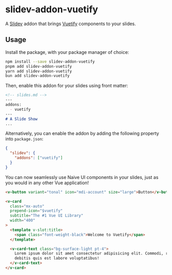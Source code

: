 # slidev-addon-vuetify

A [Slidev](https://sli.dev) addon that brings [Vuetify](https://vuetifyjs.com)
components to your slides.

## Usage

Install the package, with your package manager of choice:

```sh
npm install --save slidev-addon-vuetify
pnpm add slidev-addon-vuetify
yarn add slidev-addon-vuetify
bun add slidev-addon-vuetify
```

Then, enable this addon for your slides using front matter:

```markdown
<!-- slides.md -->
---
addons:
  - vuetify
---
# A Slide Show
...
```

Alternatively, you can enable the addon by adding the following property into
`package.json`:

```json
{
  "slidev": {
    "addons": ["vuetify"]
  }
}
```

You can now seamlessly use Naive UI components in your slides, just as you would
in any other Vue application!

```markdown
<v-button variant="tonal" icon="mdi-account" size="large">Button</v-button>

<v-card
  class="mx-auto"
  prepend-icon="$vuetify"
  subtitle="The #1 Vue UI Library"
  width="400"
>
  <template v-slot:title>
    <span class="font-weight-black">Welcome to Vuetify</span>
  </template>

  <v-card-text class="bg-surface-light pt-4">
    Lorem ipsum dolor sit amet consectetur adipisicing elit. Commodi, ratione
    debitis quis est labore voluptatibus!
  </v-card-text>
</v-card>
```
